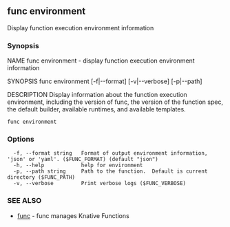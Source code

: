 ## func environment

Display function execution environment information

### Synopsis


NAME
	func environment - display function execution environment information

SYNOPSIS
	func environment [-f|--format] [-v|--verbose] [-p|--path]


DESCRIPTION
	Display information about the function execution environment, including
	the version of func, the version of the function spec, the default builder,
	available runtimes, and available templates.


```
func environment
```

### Options

```
  -f, --format string   Format of output environment information, 'json' or 'yaml'. ($FUNC_FORMAT) (default "json")
  -h, --help            help for environment
  -p, --path string     Path to the function.  Default is current directory ($FUNC_PATH)
  -v, --verbose         Print verbose logs ($FUNC_VERBOSE)
```

### SEE ALSO

* [func](func.md)	 - func manages Knative Functions

